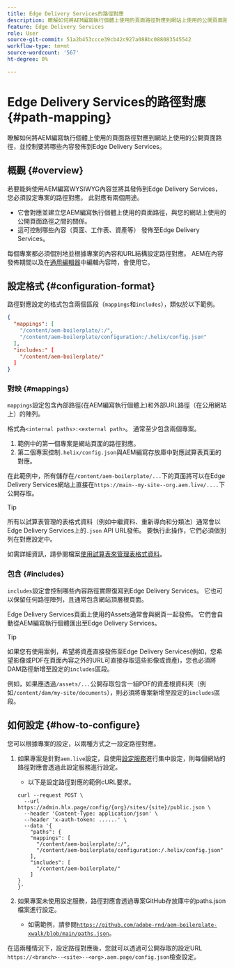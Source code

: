 ```yaml
---
title: Edge Delivery Services的路徑對應
description: 瞭解如何將AEM編寫執行個體上使用的頁面路徑對應到網站上使用的公開頁面路徑，並控制要將哪些內容發佈到Edge Delivery Services。
feature: Edge Delivery Services
role: User
source-git-commit: 51a2b453ccce39cb42c927a088bc088083545542
workflow-type: tm+mt
source-wordcount: '567'
ht-degree: 0%

---
```



# Edge Delivery Services的路徑對應 {#path-mapping}

瞭解如何將AEM編寫執行個體上使用的頁面路徑對應到網站上使用的公開頁面路徑，並控制要將哪些內容發佈到Edge Delivery Services。

## 概觀 {#overview}

若要能夠使用AEM編寫WYSIWYG內容並將其發佈到Edge Delivery Services，您必須設定專案的路徑對應。 此對應有兩個用途。

* 它會對應並建立您AEM編寫執行個體上使用的頁面路徑，與您的網站上使用的公開頁面路徑之間的關係。
* 這可控制哪些內容（頁面、工作表、資產等） 發佈至Edge Delivery Services。

每個專案都必須個別地並根據專案的內容和URL結構設定路徑對應。 AEM在內容發佈期間以及在[通用編輯器](/help/sites-cloud/authoring/universal-editor/navigation.md)中編輯內容時，會使用它。

## 設定格式 {#configuration-format}

路徑對應設定的格式包含兩個區段（`mappings`和`includes`），類似於以下範例。

```json
{
  "mappings": [
    "/content/aem-boilerplate/:/",
    "/content/aem-boilerplate/configuration:/.helix/config.json"
  ],
  "includes:" [
    "/content/aem-boilerplate/"
  ]
}
```

### 對映 {#mappings}

`mappings`設定包含內部路徑(在AEM編寫執行個體上)和外部URL路徑（在公用網站上）的陣列。

格式為`<internal paths>:<external path>`。 通常至少包含兩個專案。

1. 範例中的第一個專案是網站頁面的路徑對應。
1. 第二個專案控制`.helix/config.json`與AEM編寫存放庫中對應試算表頁面的對應。

在此範例中，所有儲存在`/content/aem-boilerplate/...`下的頁面將可以在Edge Delivery Services網站上直接在`https://main--my-site--org.aem.live/....`下公開存取。

>[!TIP]
>
>所有以試算表管理的表格式資料（例如中繼資料、重新導向和分類法）通常會以Edge Delivery Services上的`.json` API URL發佈。 要執行此操作，它們必須個別列在對應設定中。
>
>如需詳細資訊，請參閱檔案[使用試算表來管理表格式資料](/help/edge/wysiwyg-authoring/tabular-data.md)。

### 包含 {#includes}

`includes`設定會控制哪些內容路徑實際復寫到Edge Delivery Services。 它也可以保留任何路徑陣列，且通常包含網站頂層根頁面。

Edge Delivery Services頁面上使用的Assets通常會與網頁一起發佈。 它們會自動從AEM編寫執行個體匯出至Edge Delivery Services。

>[!TIP]
>
>如果您有使用案例，希望將資產直接發佈至Edge Delivery Services(例如，您希望影像或PDF在頁面內容之外的URL可直接存取這些影像或資產)，您也必須將DAM路徑新增至設定的`includes`區段。
>
>例如，如果應透過`/assets/...`公開存取包含一組PDF的資產根資料夾（例如`/content/dam/my-site/documents`），則必須將專案新增至設定的`includes`區段。

## 如何設定 {#how-to-configure}

您可以根據專案的設定，以兩種方式之一設定路徑對應。

1. 如果專案是針對`aem.live`設定，且使用[設定服務](https://www.aem.live/docs/config-service-setup)進行集中設定，則每個網站的路徑對應會透過此設定服務進行設定。

   * 以下是設定路徑對應的範例cURL要求。

   ```text
   curl --request POST \
     --url https://admin.hlx.page/config/{org}/sites/{site}/public.json \
     --header 'Content-Type: application/json' \
     --header 'x-auth-token: ......' \
     --data '{
       "paths": {
       "mappings": [
         "/content/aem-boilerplate/:/",
         "/content/aem-boilerplate/configuration:/.helix/config.json"
       ],
       "includes": [
         "/content/aem-boilerplate/"
       ]
   }
   }'
   ```

1. 如果專案未使用設定服務，路徑對應會透過專案GitHub存放庫中的paths.json檔案進行設定。

   * 如需範例，請參閱[`https://github.com/adobe-rnd/aem-boilerplate-xwalk/blob/main/paths.json`](/https://github.com/adobe-rnd/aem-boilerplate-xwalk/blob/main/paths.json)。

在這兩種情況下，設定路徑對應後，您就可以透過可公開存取的設定URL `https://<branch>--<site>--<org>.aem.page/config.json`檢查設定。
